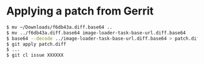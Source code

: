 # Applying a patch from Gerrit

```sh
$ mv ~/Downloads/f6db43a.diff.base64 ..
$ mv ../f6db43a.diff.base64 image-loader-task-base-url.diff.base64
$ base64 --decode ../image-loader-task-base-url.diff.base64 > patch.diff
$ git apply patch.diff
$ ...
$ git cl issue XXXXXX
```
